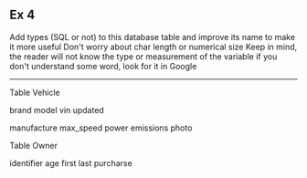 ## Ex 4

Add types (SQL or not) to this database table and improve its name to make it more useful
Don't worry about char length or numerical size
Keep in mind, the reader will not know the type or measurement of the variable
if you don't understand some word, look for it in Google

---

Table Vehicle

  brand
  model
  vin
  updated

  manufacture
  max_speed
  power
  emissions
  photo

Table Owner

  identifier
  age
  first
  last
  purcharse